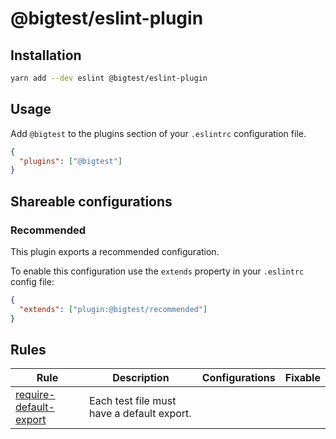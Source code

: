 # @bigtest/eslint-plugin

## Installation

```bash
yarn add --dev eslint @bigtest/eslint-plugin
```

## Usage

Add `@bigtest` to the plugins section of your `.eslintrc` configuration file.
```json
{
  "plugins": ["@bigtest"]
}
```

## Shareable configurations

### Recommended

This plugin exports a recommended configuration.

To enable this configuration use the `extends` property in your `.eslintrc`
config file:

```json
{
  "extends": ["plugin:@bigtest/recommended"]
}
```

## Rules

<!-- begin rules list -->

| Rule                                                                         | Description                                                     | Configurations   | Fixable      |
| ---------------------------------------------------------------------------- | --------------------------------------------------------------- | ---------------- | ------------ |
| [require-default-export](docs/rules/require-default-test-export)                       | Each test file must have a default export. 
